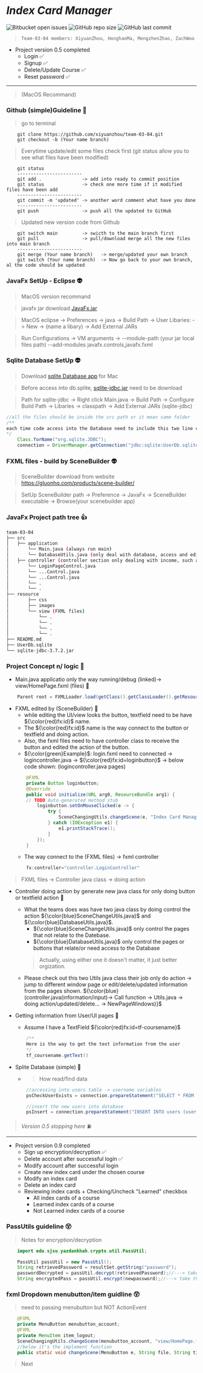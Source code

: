 # ***Index Card Manager***
![Bitbucket open issues](https://img.shields.io/bitbucket/issues/xiyuanzhou/fullstack_selflearning) ![GitHub repo size](https://img.shields.io/github/repo-size/xiyuanzhou/fullstack_selflearning) ![GitHub last commit](https://img.shields.io/github/last-commit/xiyuanzhou/fullstack_selflearning)
> `Team-03-04 members: XiyuanZhou, HonghaoMa, MengzhenZhao, ZachWoo`
 
- Project version 0.5 completed
    - Login ✅
    - Signup ✅
    - Delete/Update Course ✅
    - Reset password ✅
***
> (MacOS Recommand)

### __Github (simple)Guideline__ 🐒
> go to terminal
```git
    git clone https://github.com/xiyuanzhou/team-03-04.git
    git checkout -b (Your name branch)
```
> Everytime update/edit some files check first
> (git status allow you to see what files have been modified)
```git
    git status
    ------------------------
    git add .               -> add into ready to commit position
    git status              -> check one more time if it modified files have been add
    ------------------------
    git commit -m 'updated' -> another word comment what have you done
    ------------------------
    git push                -> push all the updated to GitHub
``` 
> Updated new version code from Github
```git
    git switch main         -> swicth to the main branch first
    git pull                -> pull/download merge all the new files into main branch 
    ------------------------
    git merge (Your name branch)   -> merge/updated your own branch
    git switch (Your name branch)  -> Now go back to your own branch, al the code should be updated
```
### __JavaFx SetUp - Eclipse__ 👽
> MacOS version recommand

> javafx jar download [JavaFx.jar](https://gluonhq.com/products/javafx/)

> MacOS eclipse -> Preferences -> java -> Build Path -> User Libaries: -> New -> (name a libary) -> Add External JARs

> Run Configurations -> VM arguments -> --module-path (your jar local files path) --add-modules javafx.controls,javafx.fxml

### __Sqlite Database SetUp__ 👽
> Download [sqlite Database app](https://sqlitebrowser.org/) for Mac

> Before access into db.splite, [sqlite-jdbc.jar](https://mvnrepository.com/artifact/org.xerial/sqlite-jdbc) need to be download

> Path for sqlite-jdbc -> Right click Main.java -> Build Path -> Configure Build Path -> Libaries -> classpath -> Add External JARs (sqlite-jdbc)
```java
//all the files should be inside the src path or it mean same folder
/**
each time code access into the Database need to include this two line code
*/
    Class.forName("org.sqlite.JDBC");
    connection = DriverManager.getConnection("jdbc:sqlite:UserDb.sqlite");
```
### __FXML files - build by SceneBuilder__ 👽
> SceneBuilder download from website https://gluonhq.com/products/scene-builder/

> SetUp SceneBuilder path -> Preference -> JavaFx -> SceneBuilder executable -> Browse(your scenebuilder app)

### __JavaFx Project path tree__ 👍
```bash
team-03-04
├── src
│   ├── application
│       └── Main.java (always run main)
│       └── DatabaseUtils.java (only deal with database, access and edited)
│   ├── controller (controller section only dealing with income, such as button, textfield,etc...)
│       └── LoginPageControl.java
│       └── ...Control.java
│       └── ...Control.java
│       └── .
│       └── .
├── resource
│       ├── css
│       ├── images
│       └── view (FXML files)
│           └── .
│           └── .
│           └── .
│           └── .
├── README.md
├── UserDb.sqlite
└── sqlite-jdbc-3.7.2.jar
```
### __Project Concept n/ logic__ 🌈 
* Main.java applicatio only the way running/debug (linked)-> view/HomePage.fxml (files) 🔴 
```java
    Parent root = FXMLLoader.load(getClass().getClassLoader().getResource("view/HomePage.fxml"));
``` 
* FXML edited by (SceneBuilder) 🔴 
    - while editing the UI/view looks the button, textfield need to be have ${\color{red}fx:id}$ name. 
    - The ${\color{red}fx:id}$ name is the way connect to the button or textfield and doing action.
    - Also, the fxml files need to have controller class to receive the button and edited the action of the button.
    - ${\color{green}Example}$: login.fxml need to connected -> logincontroller.java -> ${\color{red}fx:id=loginbutton}$ -> below code shown: (logincontroller.java pages)
    ```java
        @FXML
        private Button loginbutton;
        @Override
	    public void initialize(URL arg0, ResourceBundle arg1) {
		// TODO Auto-generated method stub
    	    loginbutton.setOnMouseClicked(e -> {
			    try {
				    SceneChangingUtils.changeScene(e, "Index Card Manager", "view/logincontroller.fxml");
			    } catch (IOException e1) {
				    e1.printStackTrace();
			    }
		    });
        }
    ```
    - The way connect to the (FXML files) -> fxml controller
    ```java
        fx:controller="controller.LoginController"
    ```
> FXML files -> Controller java class -> doing action

* Controller doing action by generate new java class for only doing button or textfield action 🔴 
    - What the teams does was have two java class by doing control the action ${\color{blue}SceneChangeUtils.java}$ and ${\color{blue}DatabaseUtils.java}$.
        - ${\color{blue}SceneChangeUtils.java}$ only control the pages that not relate to the Datebase.
        - ${\color{blue}DatabaseUtils.java}$ only control the pages or buttons that relate/or need access to the Database
        > Actually, using either one it doesn't matter, it just better orgization.
    - Please check out this two Utils java class their job only do action -> jump to different window page or edit/delete/updated information from the pages shown. ${\color{blue}(controller.java(information/input)-> Call function -> Utils.java -> doing action/updated/delete... -> NewPageWindows)}$

* Getting information from User/UI pages 🔴 
    - Assume I have a TextField ${\color{red}fx:id=tf-coursename}$
    ```java
        /**
        Here is the way to get the text information from the user
        */
        tf_coursename.getText()
    ```
* Splite Database (simple) 🔴 
    - > How read/find data
    ```java
        //accessing into users table -> username variables 
        psCheckUserExists = connection.prepareStatement("SELECT * FROM users WHERE username = ?");

        //insert the new users into database
        psInsert = connection.prepareStatement("INSERT INTO users (username, password, email) VALUES (?,?,?)");
    ```
>*Version 0.5 stopping here* ⛽
***
- Project version 0.9 completed
    - Sign up encryption/decryption ✅
    - Delete account after successful login ✅
    - Modify account after successful login 
    - Create new index card under the chosen course 
    - Modify an index card
    - Delete an index card
    - Reviewing index cards + Checking/Uncheck "Learned" checkbox
        - All index cards of a course 
        - Learned index cards of a course
        - Not Learned index cards of a course
### __PassUtils guideline__ 😵
> Notes for encryption/decryption
```java
    import edu.sjsu.yazdankhah.crypto.util.PassUtil;

    PassUtil passUtil = new PassUtil();
    String retrievedPassword = resultSet.getString("password");
	passwordDecrypted = passUtil.decrypt(retrievedPassword);//---> take the hash crypted convert into normal string
    String encryptedPass = passUtil.encrypt(newpassword);//---> take the normal string convert into hash
```
### __fxml Dropdown menubutton/item guidline__ 😲
> need to passing menubutton but NOT ActionEvent 
```java
    @FXML
    private MenuButton menubutton_account;
    @FXML
    private MenuItem item_logout;
    SceneChangingUtils.changeScene(menubutton_account, "view/HomePage.fxml", "Index Manager card");
    //below it's the implement function
    public static void changeScene(MenuButton e, String file, String title) throws IOException{}
```
> Next




